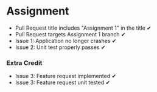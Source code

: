 # Assignment

- Pull Request title includes "Assignment 1" in the title ✔
- Pull Request targets Assignment 1 branch ✔
- Issue 1: Application no longer crashes ✔
- Issue 2: Unit test properly passes ✔

### Extra Credit
- Issue 3: Feature request implemented ✔
- Issue 3: Feature request unit tested ✔
